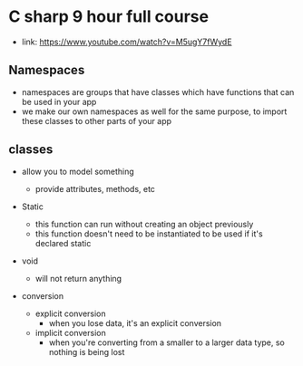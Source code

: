 # C sharp 9 hour full course
- link: https://www.youtube.com/watch?v=M5ugY7fWydE

## Namespaces
- namespaces are groups that have classes which have functions that can be used in your app
- we make our own namespaces as well for the same purpose, to import these classes to other parts of your app

## classes
- allow you to model something
    - provide attributes, methods, etc


- Static
    - this function can run without creating an object previously
    - this function doesn't need to be instantiated to be used if it's declared static
- void
    - will not return anything


- conversion
    - explicit conversion
        - when you lose data, it's an explicit conversion
    - implicit conversion
        - when you're converting from a smaller to a larger data type, so nothing is being lost